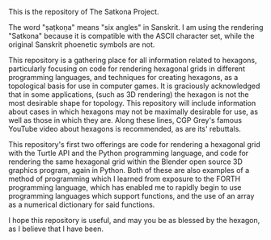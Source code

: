This is the repository of The Satkona Project.

The word "ṣaṭkoṇa" means "six angles" in Sanskrit.  I am using the rendering
"Satkona" because it is compatible with the ASCII character set, while the
original Sanskrit phoenetic symbols are not.

This repository is a gathering place for all information related to hexagons,
particularly focusing on code for rendering hexagonal grids in different
programming languages, and techniques for creating hexagons, as a topological
basis for use in computer games.  It is graciously acknowledged that in some
applications, (such as 3D rendering) the hexagon is not the most desirable shape
for topology.  This repository will include information about cases in which
hexagons may not be maximally desirable for use, as well as those in which they
are. Along these lines, CGP Grey's famous YouTube video about hexagons is
recommended, as are its' rebuttals.

This repository's first two offerings are code for rendering a hexagonal grid
with the Turtle API and the Python programming language, and code for rendering
the same hexagonal grid within the Blender open source 3D graphics program,
again in Python.  Both of these are also examples of a method of programming
which I learned from exposure to the FORTH programming language, which has
enabled me to rapidly begin to use programming languages which support
functions, and the use of an array as a numerical dictionary for said functions.

I hope this repository is useful, and may you be as blessed by the hexagon, as I
believe that I have been.
